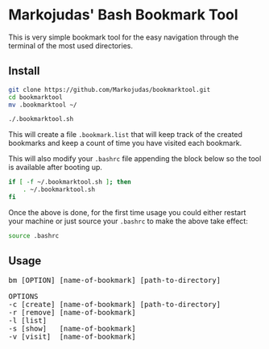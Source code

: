 <!-- markdownlint-disable -->

# Markojudas' Bash Bookmark Tool

This is very simple bookmark tool for the easy navigation through the terminal of the most used directories.

## Install

```bash
git clone https://github.com/Markojudas/bookmarktool.git
cd bookmarktool
mv .bookmarktool ~/
```

```bash
./.bookmarktool.sh
```

This will create a file `.bookmark.list` that will keep track of the created bookmarks and keep a count of time you have visited each bookmark.

This will also modify your `.bashrc` file appending the block below so the tool is available after booting up.

```bash
if [ -f ~/.bookmarktool.sh ]; then
	. ~/.bookmarktool.sh
fi
```

Once the above is done, for the first time usage you could either restart your machine or just source your `.bashrc` to make the above take effect:

```bash
source .bashrc
```

## Usage

<pre>
bm [OPTION] [name-of-bookmark] [path-to-directory]

OPTIONS
-c [create]	[name-of-bookmark] [path-to-directory]
-r [remove]	[name-of-bookmark]
-l [list]
-s [show]	[name-of-bookmark]
-v [visit]	[name-of-bookmark]
</pre>
